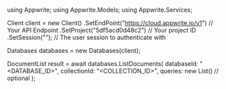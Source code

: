 using Appwrite;
using Appwrite.Models;
using Appwrite.Services;

Client client = new Client()
    .SetEndPoint("https://cloud.appwrite.io/v1") // Your API Endpoint
    .SetProject("5df5acd0d48c2") // Your project ID
    .SetSession(""); // The user session to authenticate with

Databases databases = new Databases(client);

DocumentList result = await databases.ListDocuments(
    databaseId: "<DATABASE_ID>",
    collectionId: "<COLLECTION_ID>",
    queries: new List<string>() // optional
);